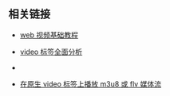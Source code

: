 ## 相关链接

- [web 视频基础教程](https://segmentfault.com/a/1190000038788218)
- [video 标签全面分析](https://www.cnblogs.com/xiaoniuzai/p/7078167.html)
- [](https://www.w3cschool.cn/html5/html5-video2.html)

- [在原生 video 标签上播放 m3u8 或 flv 媒体流](https://juejin.cn/post/7146947008015089672)

